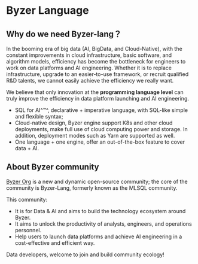 # Byzer Language


## Why do we need Byzer-lang？ 

In the booming era of big data (AI, BigData, and Cloud-Native), with the constant improvements in cloud infrastructure, basic software, and algorithm models, efficiency has become the bottleneck for engineers to work on data platforms and AI engineering. Whether it is to replace infrastructure, upgrade to an easier-to-use framework, or recruit qualified R&D talents, we cannot easily achieve the efficiency we really want.

We believe that only innovation at the **programming language level** can truly improve the efficiency in data platform launching and AI engineering.

- SQL for AI^™️^, declarative + imperative language, with SQL-like simple and flexible syntax; 
- Cloud-native design, Byzer engine support K8s and other cloud deployments, make full use of cloud computing power and storage. In addition, deployment modes such as Yarn are supported as well.
- One language + one engine,  offer an out-of-the-box feature to cover data + AI.

## About Byzer community

[Byzer Org](https://github.com/byzer-org) is a new and dynamic open-source community; the core of the community is Byzer-Lang, formerly known as the MLSQL community.

This community:

* It is for Data & AI and aims to build the technology ecosystem around Byzer.
* It aims to unlock the productivity of analysts, engineers, and operations personnel.
* Help users to launch data platforms and achieve AI engineering in a cost-effective and efficient way.

Data developers, welcome to join and build community ecology!

